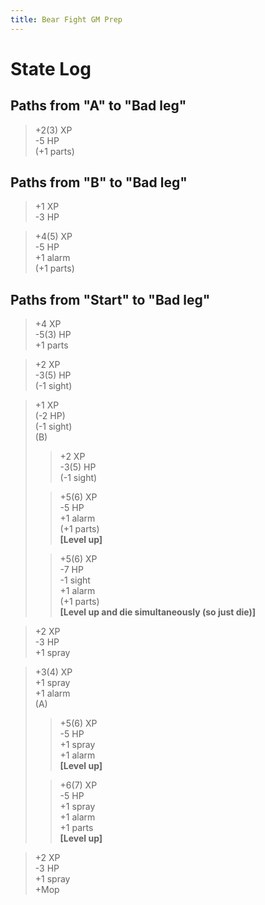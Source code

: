 ```yaml
---
title: Bear Fight GM Prep
---
```


# State Log

## Paths from "A" to "Bad leg"

> +2(3) XP  
-5 HP  
(+1 parts)

## Paths from "B" to "Bad leg"

> +1 XP  
-3 HP

> +4(5) XP  
-5 HP  
+1 alarm  
(+1 parts)

## Paths from "Start" to "Bad leg"

> +4 XP  
-5(3) HP  
+1 parts

> +2 XP  
-3(5) HP  
(-1 sight)

> +1 XP  
(-2 HP)  
(-1 sight)  
(B)
>> +2 XP  
-3(5) HP  
(-1 sight)  
>
>> +5(6) XP  
-5 HP  
+1 alarm  
(+1 parts)  
**[Level up]**
>
>> +5(6) XP  
-7 HP  
-1 sight  
+1 alarm  
(+1 parts)  
**[Level up and die simultaneously (so just die)]**

> +2 XP  
-3 HP  
+1 spray

> +3(4) XP  
+1 spray  
+1 alarm  
(A)
>> +5(6) XP  
-5 HP  
+1 spray  
+1 alarm  
**[Level up]**
>
>> +6(7) XP  
-5 HP  
+1 spray  
+1 alarm  
+1 parts  
**[Level up]**

> +2 XP  
-3 HP  
+1 spray  
+Mop
